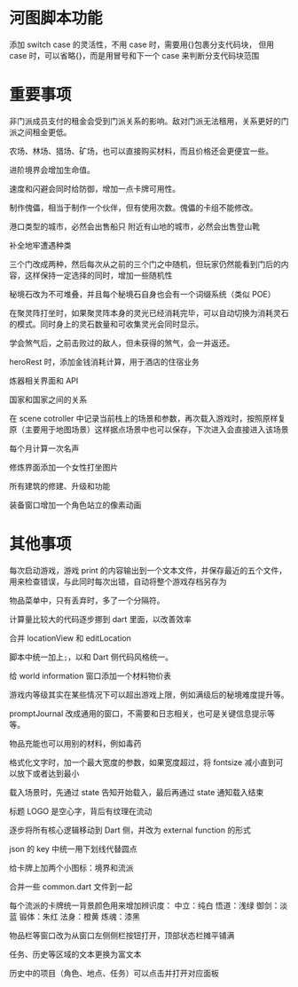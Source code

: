 # 河图脚本功能

添加 switch case 的灵活性，不用 case 时，需要用{}包裹分支代码块，
但用 case 时，可以省略{}，而是用冒号和下一个 case 来判断分支代码块范围

# 重要事项

非门派成员支付的租金会受到门派关系的影响。敌对门派无法租用，关系更好的门派之间租金更低。

农场、林场、猎场、矿场，也可以直接购买材料，而且价格还会更便宜一些。

进阶境界会增加生命值。

速度和闪避会同时给防御，增加一点卡牌可用性。

制作傀儡，相当于制作一个伙伴，但有使用次数。傀儡的卡组不能修改。

港口类型的城市，必然会出售船只
附近有山地的城市，必然会出售登山靴

补全地牢遭遇种类

三个门改成两种，然后每次从之前的三个门之中随机，但玩家仍然能看到门后的内容，这样保持一定选择的同时，增加一些随机性

秘境石改为不可堆叠，并且每个秘境石自身也会有一个词缀系统（类似 POE）

在聚灵阵打坐时，如果聚灵阵本身的灵光已经消耗完毕，可以自动切换为消耗灵石的模式。同时身上的灵石数量和可收集灵光会同时显示。

学会煞气后，之前击败过的敌人，但未获得的煞气，会一并返还。

heroRest 时，添加金钱消耗计算，用于酒店的住宿业务

炼器相关界面和 API

国家和国家之间的关系

在 scene cotroller 中记录当前栈上的场景和参数，再次载入游戏时，按照原样复原（主要用于地图场景）这样据点场景中也可以保存，下次进入会直接进入该场景

每个月计算一次名声

修炼界面添加一个女性打坐图片

所有建筑的修建、升级和功能

装备窗口增加一个角色站立的像素动画

# 其他事项

每次启动游戏，游戏 print 的内容输出到一个文本文件，并保存最近的五个文件，用来检查错误，与此同时每次出错，自动将整个游戏存档另存为

物品菜单中，只有丢弃时，多了一个分隔符。

计算量比较大的代码逐步挪到 dart 里面，以改善效率

合并 locationView 和 editLocation

脚本中统一加上`;`，以和 Dart 侧代码风格统一。

给 world information 窗口添加一个材料物价表

游戏内等级其实在某些情况下可以超出游戏上限，例如满级后的秘境难度提升等。

promptJournal 改成通用的窗口，不需要和日志相关，也可是关键信息提示等等。

物品充能也可以用别的材料，例如毒药

格式化文字时，加一个最大宽度的参数，如果宽度超过，将 fontsize 减小直到可以放下或者达到最小

载入场景时，先通过 state 告知开始载入，最后再通过 state 通知载入结束

标题 LOGO 是空心字，背后有纹理在流动

逐步将所有核心逻辑移动到 Dart 侧，并改为 external function 的形式

json 的 key 中统一用下划线代替圆点

给卡牌上加两个小图标：境界和流派

合并一些 common.dart 文件到一起

每个流派的卡牌统一背景颜色用来增加辨识度：
中立：纯白
悟道：浅绿
御剑：淡蓝
锻体：朱红
法身：橙黄
炼魂：漆黑

物品栏等窗口改为从窗口左侧侧栏按钮打开，顶部状态栏摊平铺满

任务、历史等区域的文本更换为富文本

历史中的项目（角色、地点、任务）可以点击并打开对应面板
